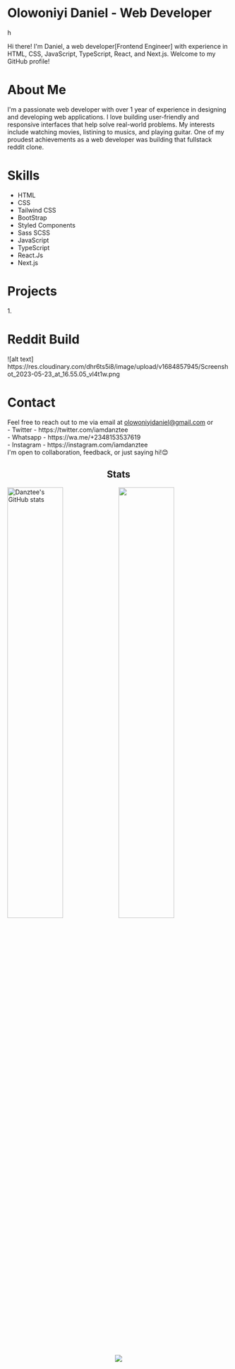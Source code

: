 <h1>Olowoniyi Daniel - Web Developer</h1>
h
<p>Hi there! I'm Daniel, a web developer[Frontend Engineer] with experience in HTML, CSS, JavaScript, TypeScript, React, and Next.js. Welcome to my GitHub profile!
</p>

<h1>About Me</h1>
<p>I'm a passionate web developer with over 1 year of experience in designing and developing web applications. I love building user-friendly and responsive interfaces that help solve real-world problems. My interests include watching movies, listining to musics, and playing guitar. One of my proudest achievements as a web developer was building that fullstack reddit clone.</p>

<h1>Skills</h1>
<ul>
  <li>HTML</li>
  <li>CSS</li>
  <li>Tailwind CSS</li>
  <li>BootStrap</li>
  <li>Styled Components</li>
  <li>Sass SCSS</li>
  <li>JavaScript</li>
  <li>TypeScript</li>
  <li>React.Js</li>
  <li>Next.js</li>
</ul>

<h1>Projects</h1>
1. <h1>Reddit Build</h1>
  ![alt text] https://res.cloudinary.com/dhr6ts5i8/image/upload/v1684857945/Screenshot_2023-05-23_at_16.55.05_vl4t1w.png


<h1>Contact</h1>
Feel free to reach out to me via email at
<a href="mailto:olowoniyidaniel@gmail.com">olowoniyidaniel@gmail.com</a> or
<br />
- Twitter - https://twitter.com/iamdanztee <br />
- Whatsapp - https://wa.me/+2348153537619 <br />
- Instagram - https://instagram.com/iamdanztee <br />
I'm open to collaboration, feedback, or just saying hi!😊 
         
<h2 align="center">Stats</h2>
<a href="http://www.github.com/Danztee"><img src="https://github-readme-stats.vercel.app/api?username=Danztee&show_icons=true&hide=&count_private=true&title_color=14b8a6&text_color=6366f1&icon_color=14b8a6&bg_color=0f172a&hide_border=true&show_icons=true" width="50%" alt="Danztee's GitHub stats" /></a><a href="http://www.github.com/Danztee"><img src="https://github-readme-streak-stats.herokuapp.com/?user=Danztee&stroke=6366f1&background=0f172a&ring=14b8a6&fire=14b8a6&currStreakNum=6366f1&currStreakLabel=14b8a6&sideNums=6366f1&sideLabels=6366f1&dates=6366f1&hide_border=true" width="50%"/></a>

<p align="center"><a href="https://www.codewars.com/users/Danztee/" target="_blank"><img src="https://www.codewars.com/users/Danztee/badges/large"></a></p>

<!---
Danztee/Danztee is a ✨ special ✨ repository because its `README.md` (this file) appears on your GitHub profile.
You can click the Preview link to take a look at your changes.
--->
